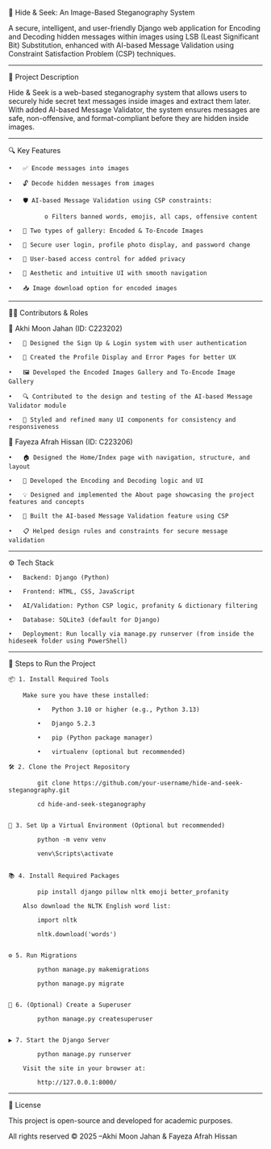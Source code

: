 🔐 Hide & Seek: An Image-Based Steganography System

A secure, intelligent, and user-friendly Django web application for Encoding and Decoding hidden messages within images using LSB (Least Significant Bit) Substitution, enhanced with AI-based Message Validation using Constraint Satisfaction Problem (CSP) techniques.


------------------------------------------------------------------------------------------------------------------------
📝 Project Description

Hide & Seek is a web-based steganography system that allows users to securely hide secret text messages inside images and extract them later. 
With added AI-based Message Validator, the system ensures messages are safe, non-offensive, and format-compliant before they are hidden inside images.


------------------------------------------------------------------------------------------------------------------------
🔍 Key Features

    •	✅ Encode messages into images

    •	🔓 Decode hidden messages from images

    •	🛡️ AI-based Message Validation using CSP constraints:

              o	Filters banned words, emojis, all caps, offensive content

    •	📂 Two types of gallery: Encoded & To-Encode Images

    •	🔐 Secure user login, profile photo display, and password change

    •	👥 User-based access control for added privacy

    •	🎨 Aesthetic and intuitive UI with smooth navigation

    •	📥 Image download option for encoded images



------------------------------------------------------------------------------------------------------------------------
👩‍💻 Contributors & Roles


👤 Akhi Moon Jahan (ID: C223202)

    •	📝 Designed the Sign Up & Login system with user authentication

    •	👤 Created the Profile Display and Error Pages for better UX

    •	🖼️ Developed the Encoded Images Gallery and To-Encode Image Gallery 

    •	🔍 Contributed to the design and testing of the AI-based Message Validator module

    •	🎨 Styled and refined many UI components for consistency and responsiveness



👤 Fayeza Afrah Hissan (ID: C223206)

    •	🏠 Designed the Home/Index page with navigation, structure, and layout

    •	🧬 Developed the Encoding and Decoding logic and UI

    •	💡 Designed and implemented the About page showcasing the project features and concepts

    •	🧠 Built the AI-based Message Validation feature using CSP

    •	📋 Helped design rules and constraints for secure message validation



------------------------------------------------------------------------------------------------------------------------
⚙️ Tech Stack

    •	Backend: Django (Python)

    •	Frontend: HTML, CSS, JavaScript

    •	AI/Validation: Python CSP logic, profanity & dictionary filtering

    •	Database: SQLite3 (default for Django)

    •	Deployment: Run locally via manage.py runserver (from inside the hideseek folder using PowerShell)



------------------------------------------------------------------------------------------------------------------------
🚀 Steps to Run the Project

    📦 1. Install Required Tools

        Make sure you have these installed:

            •	Python 3.10 or higher (e.g., Python 3.13)

            •	Django 5.2.3

            •	pip (Python package manager)

            •	virtualenv (optional but recommended)

    🛠️ 2. Clone the Project Repository

            git clone https://github.com/your-username/hide-and-seek-steganography.git

            cd hide-and-seek-steganography


    📁 3. Set Up a Virtual Environment (Optional but recommended)

            python -m venv venv

            venv\Scripts\activate   


    📚 4. Install Required Packages

            pip install django pillow nltk emoji better_profanity

        Also download the NLTK English word list:

            import nltk

            nltk.download('words')


    ⚙️ 5. Run Migrations

            python manage.py makemigrations

            python manage.py migrate


    👤 6. (Optional) Create a Superuser

            python manage.py createsuperuser


    ▶️ 7. Start the Django Server

            python manage.py runserver

        Visit the site in your browser at:

            http://127.0.0.1:8000/



------------------------------------------------------------------------------------------------------------------------
📄 License

This project is open-source and developed for academic purposes.

All rights reserved ©️ 2025 –Akhi Moon Jahan & Fayeza Afrah Hissan

